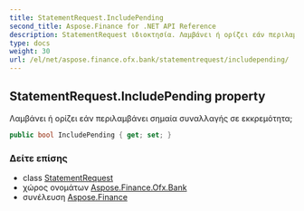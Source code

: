 ```yaml
---
title: StatementRequest.IncludePending
second_title: Aspose.Finance for .NET API Reference
description: StatementRequest ιδιοκτησία. Λαμβάνει ή ορίζει εάν περιλαμβάνει σημαία συναλλαγής σε εκκρεμότητα
type: docs
weight: 30
url: /el/net/aspose.finance.ofx.bank/statementrequest/includepending/
---
```

## StatementRequest.IncludePending property

Λαμβάνει ή ορίζει εάν περιλαμβάνει σημαία συναλλαγής σε εκκρεμότητα;

```csharp
public bool IncludePending { get; set; }
```

### Δείτε επίσης

* class [StatementRequest](../)
* χώρος ονομάτων [Aspose.Finance.Ofx.Bank](../../statementrequest/)
* συνέλευση [Aspose.Finance](../../../)


